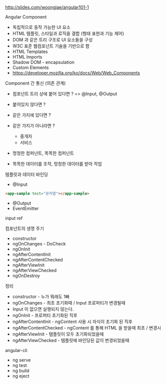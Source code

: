 http://slides.com/woongjae/angular101-1

Angular Component

- 독립적으로 동작 가능한 UI 요소
- HTML 템플릿, 스타일과 로직을 결합 (형태 표현과 기능 제어)
- DOM 과 같은 트리 구조로 UI 요소들을 구성
- W3C 표준 웹컴포넌트 기술을 기반으로 함
 - HTML Templates
 - HTML Imports
 - Shadow DOM - encapsulation
 - Custom Elements
 - https://developer.mozilla.org/ko/docs/Web/Web_Components



 Component 간 통신 (의존 관계)

- 컴포넌트 트리 상에 붙어 있다면 ? => @Input, @Output
- 붙어있지 않다면 ?
 - 같은 가지에 있다면 ?
 - 같은 가지가 아니라면 ?
   - 중개자
   - 서비스


- 멍청한 컴퍼넌트, 똑똑한 컴퍼넌트
- 똑똑한 데이터를 조작, 멍청한 데이터를 받아 작업

템플릿과 데이터 바인딩

- @Input
```html
<app-sample test="문자열"></app-sample>
```

- @Output
 - EventEmitter

input ref

컴포넌트의 생명 주기
- constructor
- ngOnChanges - DoCheck
- ngOnInit
- ngAfterContentInit
- ngAfterContentChecked
- ngAfterViewInit
- ngAfterViewChecked
- ngOnDestroy

정리
- constructor - 누가 뭐래도 1빠
- ngOnChanges - 최초 초기화때 / Input 프로퍼티가 변경될때
- Input 이 없으면 실행되지 않는다.
- ngOnInit - 프로퍼티 초기화된 직후
- ngAfterContentInit - ngContent 사용 시 자식이 초기화 된 직후
- ngAfterContentChecked - ngContent 를 통해 HTML 을 받을때
최초 / 변경시
- ngAfterViewInit - 템플릿이 모두 초기화되었을때
- ngAfterViewChecked - 템플릿에 바인딩된 값이 변경되었을때

angular-cli
- ng serve
- ng test
- ng build
- ng eject
